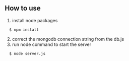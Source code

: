 ## How to use

1. install node packages

```
  $ npm install
```

2. correct the mongodb connection string from the db.js
3. run node command to start the server

```
  $ node server.js
```

